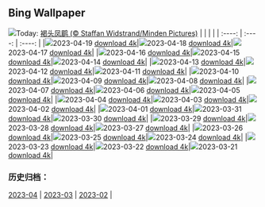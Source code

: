 ## Bing Wallpaper
![](https://cn.bing.com/th?id=OHR.TaiwanYuhina_ZH-CN6541884178_UHD.jpg&w=1000)Today: [褐头凤鹛 (© Staffan Widstrand/Minden Pictures)](https://cn.bing.com/th?id=OHR.TaiwanYuhina_ZH-CN6541884178_UHD.jpg)
|      |      |      |
| :----: | :----: | :----: |
|![](https://cn.bing.com/th?id=OHR.TaiwanYuhina_ZH-CN6541884178_UHD.jpg&pid=hp&w=384&h=216&rs=1&c=4)2023-04-19 [download 4k](https://cn.bing.com/th?id=OHR.TaiwanYuhina_ZH-CN6541884178_UHD.jpg)|![](https://cn.bing.com/th?id=OHR.MPPUnesco_ZH-CN8076198158_UHD.jpg&pid=hp&w=384&h=216&rs=1&c=4)2023-04-18 [download 4k](https://cn.bing.com/th?id=OHR.MPPUnesco_ZH-CN8076198158_UHD.jpg)|![](https://cn.bing.com/th?id=OHR.MinouLighthouse_ZH-CN7940024247_UHD.jpg&pid=hp&w=384&h=216&rs=1&c=4)2023-04-17 [download 4k](https://cn.bing.com/th?id=OHR.MinouLighthouse_ZH-CN7940024247_UHD.jpg)|
|![](https://cn.bing.com/th?id=OHR.KiteDay_ZH-CN7813901578_UHD.jpg&pid=hp&w=384&h=216&rs=1&c=4)2023-04-16 [download 4k](https://cn.bing.com/th?id=OHR.KiteDay_ZH-CN7813901578_UHD.jpg)|![](https://cn.bing.com/th?id=OHR.NahargarhFort_ZH-CN7681434372_UHD.jpg&pid=hp&w=384&h=216&rs=1&c=4)2023-04-15 [download 4k](https://cn.bing.com/th?id=OHR.NahargarhFort_ZH-CN7681434372_UHD.jpg)|![](https://cn.bing.com/th?id=OHR.RedSeaStars_ZH-CN6243743747_UHD.jpg&pid=hp&w=384&h=216&rs=1&c=4)2023-04-14 [download 4k](https://cn.bing.com/th?id=OHR.RedSeaStars_ZH-CN6243743747_UHD.jpg)|
|![](https://cn.bing.com/th?id=OHR.SnowdoniaNational_ZH-CN7415540950_UHD.jpg&pid=hp&w=384&h=216&rs=1&c=4)2023-04-13 [download 4k](https://cn.bing.com/th?id=OHR.SnowdoniaNational_ZH-CN7415540950_UHD.jpg)|![](https://cn.bing.com/th?id=OHR.EuropeFromISS_ZH-CN0722816540_UHD.jpg&pid=hp&w=384&h=216&rs=1&c=4)2023-04-12 [download 4k](https://cn.bing.com/th?id=OHR.EuropeFromISS_ZH-CN0722816540_UHD.jpg)|![](https://cn.bing.com/th?id=OHR.MossyGrottoFalls_ZH-CN2490591617_UHD.jpg&pid=hp&w=384&h=216&rs=1&c=4)2023-04-11 [download 4k](https://cn.bing.com/th?id=OHR.MossyGrottoFalls_ZH-CN2490591617_UHD.jpg)|
|![](https://cn.bing.com/th?id=OHR.ElephantTwins_ZH-CN6743766062_UHD.jpg&pid=hp&w=384&h=216&rs=1&c=4)2023-04-10 [download 4k](https://cn.bing.com/th?id=OHR.ElephantTwins_ZH-CN6743766062_UHD.jpg)|![](https://cn.bing.com/th?id=OHR.LithuanianEggs_ZH-CN6609820454_UHD.jpg&pid=hp&w=384&h=216&rs=1&c=4)2023-04-09 [download 4k](https://cn.bing.com/th?id=OHR.LithuanianEggs_ZH-CN6609820454_UHD.jpg)|![](https://cn.bing.com/th?id=OHR.NIrelandGiants_ZH-CN6110576507_UHD.jpg&pid=hp&w=384&h=216&rs=1&c=4)2023-04-08 [download 4k](https://cn.bing.com/th?id=OHR.NIrelandGiants_ZH-CN6110576507_UHD.jpg)|
|![](https://cn.bing.com/th?id=OHR.KitsAspen_ZH-CN2160526845_UHD.jpg&pid=hp&w=384&h=216&rs=1&c=4)2023-04-07 [download 4k](https://cn.bing.com/th?id=OHR.KitsAspen_ZH-CN2160526845_UHD.jpg)|![](https://cn.bing.com/th?id=OHR.ArizonaPinkMoon_ZH-CN5545607389_UHD.jpg&pid=hp&w=384&h=216&rs=1&c=4)2023-04-06 [download 4k](https://cn.bing.com/th?id=OHR.ArizonaPinkMoon_ZH-CN5545607389_UHD.jpg)|![](https://cn.bing.com/th?id=OHR.QingMing2023_ZH-CN6951199028_UHD.jpg&pid=hp&w=384&h=216&rs=1&c=4)2023-04-05 [download 4k](https://cn.bing.com/th?id=OHR.QingMing2023_ZH-CN6951199028_UHD.jpg)|
|![](https://cn.bing.com/th?id=OHR.RomanBridge_ZH-CN4699931052_UHD.jpg&pid=hp&w=384&h=216&rs=1&c=4)2023-04-04 [download 4k](https://cn.bing.com/th?id=OHR.RomanBridge_ZH-CN4699931052_UHD.jpg)|![](https://cn.bing.com/th?id=OHR.HonaunauNP_ZH-CN4491662962_UHD.jpg&pid=hp&w=384&h=216&rs=1&c=4)2023-04-03 [download 4k](https://cn.bing.com/th?id=OHR.HonaunauNP_ZH-CN4491662962_UHD.jpg)|![](https://cn.bing.com/th?id=OHR.JavaBromo_ZH-CN2744043733_UHD.jpg&pid=hp&w=384&h=216&rs=1&c=4)2023-04-02 [download 4k](https://cn.bing.com/th?id=OHR.JavaBromo_ZH-CN2744043733_UHD.jpg)|
|![](https://cn.bing.com/th?id=OHR.FrogMonth_ZH-CN3874143397_UHD.jpg&pid=hp&w=384&h=216&rs=1&c=4)2023-04-01 [download 4k](https://cn.bing.com/th?id=OHR.FrogMonth_ZH-CN3874143397_UHD.jpg)|![](https://cn.bing.com/th?id=OHR.SteyrRiver_ZH-CN3175702026_UHD.jpg&pid=hp&w=384&h=216&rs=1&c=4)2023-03-31 [download 4k](https://cn.bing.com/th?id=OHR.SteyrRiver_ZH-CN3175702026_UHD.jpg)|![](https://cn.bing.com/th?id=OHR.PeacockFeathers_ZH-CN3403145691_UHD.jpg&pid=hp&w=384&h=216&rs=1&c=4)2023-03-30 [download 4k](https://cn.bing.com/th?id=OHR.PeacockFeathers_ZH-CN3403145691_UHD.jpg)|
|![](https://cn.bing.com/th?id=OHR.NuzzleManatee_ZH-CN3263788190_UHD.jpg&pid=hp&w=384&h=216&rs=1&c=4)2023-03-29 [download 4k](https://cn.bing.com/th?id=OHR.NuzzleManatee_ZH-CN3263788190_UHD.jpg)|![](https://cn.bing.com/th?id=OHR.MWDolomites_ZH-CN2886991396_UHD.jpg&pid=hp&w=384&h=216&rs=1&c=4)2023-03-28 [download 4k](https://cn.bing.com/th?id=OHR.MWDolomites_ZH-CN2886991396_UHD.jpg)|![](https://cn.bing.com/th?id=OHR.NYCClouds_ZH-CN2585785154_UHD.jpg&pid=hp&w=384&h=216&rs=1&c=4)2023-03-27 [download 4k](https://cn.bing.com/th?id=OHR.NYCClouds_ZH-CN2585785154_UHD.jpg)|
|![](https://cn.bing.com/th?id=OHR.WildAnza_ZH-CN2384861750_UHD.jpg&pid=hp&w=384&h=216&rs=1&c=4)2023-03-26 [download 4k](https://cn.bing.com/th?id=OHR.WildAnza_ZH-CN2384861750_UHD.jpg)|![](https://cn.bing.com/th?id=OHR.CecilBrewerStaircase_ZH-CN2117182176_UHD.jpg&pid=hp&w=384&h=216&rs=1&c=4)2023-03-25 [download 4k](https://cn.bing.com/th?id=OHR.CecilBrewerStaircase_ZH-CN2117182176_UHD.jpg)|![](https://cn.bing.com/th?id=OHR.WildGarlic_ZH-CN1869796625_UHD.jpg&pid=hp&w=384&h=216&rs=1&c=4)2023-03-24 [download 4k](https://cn.bing.com/th?id=OHR.WildGarlic_ZH-CN1869796625_UHD.jpg)|
|![](https://cn.bing.com/th?id=OHR.ChavarocheWinter_ZH-CN1842519491_UHD.jpg&pid=hp&w=384&h=216&rs=1&c=4)2023-03-23 [download 4k](https://cn.bing.com/th?id=OHR.ChavarocheWinter_ZH-CN1842519491_UHD.jpg)|![](https://cn.bing.com/th?id=OHR.LakePowellAerial_ZH-CN1427611965_UHD.jpg&pid=hp&w=384&h=216&rs=1&c=4)2023-03-22 [download 4k](https://cn.bing.com/th?id=OHR.LakePowellAerial_ZH-CN1427611965_UHD.jpg)|![](https://cn.bing.com/th?id=OHR.ColourDay_ZH-CN1032554089_UHD.jpg&pid=hp&w=384&h=216&rs=1&c=4)2023-03-21 [download 4k](https://cn.bing.com/th?id=OHR.ColourDay_ZH-CN1032554089_UHD.jpg)|

### 历史归档：
[2023-04](/zh-cn/picture/2023-04/) | [2023-03](/zh-cn/picture/2023-03/) | [2023-02](/zh-cn/picture/2023-02/) | 